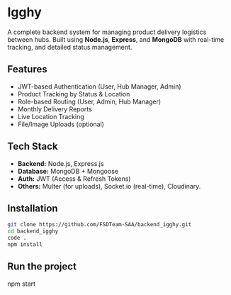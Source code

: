 # Igghy

A complete backend system for managing product delivery logistics between hubs. Built using **Node.js**, **Express**, and **MongoDB** with real-time tracking, and detailed status management.

## Features

- JWT-based Authentication (User, Hub Manager, Admin)
- Product Tracking by Status & Location
- Role-based Routing (User, Admin, Hub Manager)
- Monthly Delivery Reports
- Live Location Tracking
- File/Image Uploads (optional)

## Tech Stack

- **Backend:** Node.js, Express.js
- **Database:** MongoDB + Mongoose
- **Auth:** JWT (Access & Refresh Tokens)
- **Others:** Multer (for uploads), Socket.io (real-time), Cloudinary.

## Installation

```bash
git clone https://github.com/FSDTeam-SAA/backend_igghy.git
cd backend_igghy
code .
npm install
```

## Run the project
npm start 
